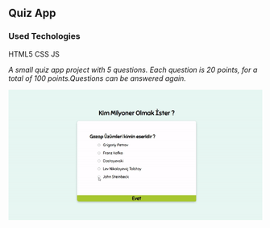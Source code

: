 <h2>Quiz App</h2>

<h3> Used Techologies </h3>

<p>HTML5 CSS JS </p>

<i>A small quiz app project with 5 questions. Each question is 20 points, for a total of 100 points.Questions can be answered again. </i>

![](screen.gif)
